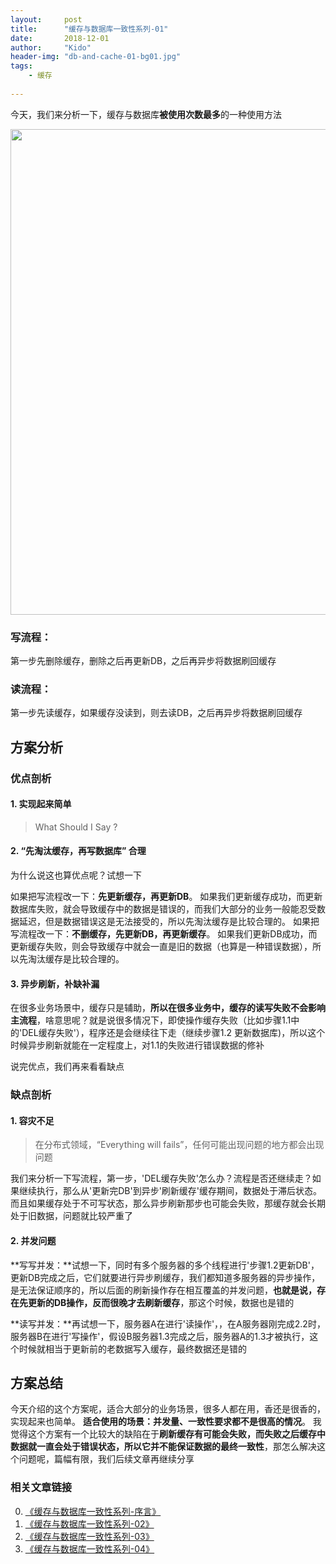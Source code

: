 ```yaml
---
layout:     post
title:      "缓存与数据库一致性系列-01"
date:       2018-12-01
author:     "Kido"
header-img: "db-and-cache-01-bg01.jpg"
tags:
    - 缓存
    
---
```


今天，我们来分析一下，缓存与数据库**被使用次数最多**的一种使用方法

<img class="shadow" width="777" src="db-and-cache-01-01.jpg" />

### 写流程：
第一步先删除缓存，删除之后再更新DB，之后再异步将数据刷回缓存
### 读流程：
第一步先读缓存，如果缓存没读到，则去读DB，之后再异步将数据刷回缓存

## 方案分析

### 优点剖析
#### 1. 实现起来简单

> What Should I Say ?

#### 2. “先淘汰缓存，再写数据库” 合理

为什么说这也算优点呢？试想一下

如果把写流程改一下：**先更新缓存，再更新DB**。 如果我们更新缓存成功，而更新数据库失败，就会导致缓存中的数据是错误的，而我们大部分的业务一般能忍受数据延迟，但是数据错误这是无法接受的，所以先淘汰缓存是比较合理的。 如果把写流程改一下：**不删缓存，先更新DB，再更新缓存**。 如果我们更新DB成功，而更新缓存失败，则会导致缓存中就会一直是旧的数据（也算是一种错误数据），所以先淘汰缓存是比较合理的。

#### 3. 异步刷新，补缺补漏 
在很多业务场景中，缓存只是辅助，**所以在很多业务中，缓存的读写失败不会影响主流程**，啥意思呢？就是说很多情况下，即使操作缓存失败（比如步骤1.1中的'DEL缓存失败'），程序还是会继续往下走（继续步骤1.2 更新数据库)，所以这个时候异步刷新就能在一定程度上，对1.1的失败进行错误数据的修补

说完优点，我们再来看看缺点

### 缺点剖析

#### 1. 容灾不足

> 在分布式领域，“Everything will fails”，任何可能出现问题的地方都会出现问题

我们来分析一下写流程，第一步，'DEL缓存失败'怎么办？流程是否还继续走？如果继续执行，那么从'更新完DB'到异步'刷新缓存'缓存期间，数据处于滞后状态。而且如果缓存处于不可写状态，那么异步刷新那步也可能会失败，那缓存就会长期处于旧数据，问题就比较严重了

#### 2. 并发问题

**写写并发：**试想一下，同时有多个服务器的多个线程进行'步骤1.2更新DB'，更新DB完成之后，它们就要进行异步刷缓存，我们都知道多服务器的异步操作，是无法保证顺序的，所以后面的刷新操作存在相互覆盖的并发问题，**也就是说，存在先更新的DB操作，反而很晚才去刷新缓存**，那这个时候，数据也是错的

**读写并发：**再试想一下，服务器A在进行'读操作'，，在A服务器刚完成2.2时，服务器B在进行'写操作'，假设B服务器1.3完成之后，服务器A的1.3才被执行，这个时候就相当于更新前的老数据写入缓存，最终数据还是错的


## 方案总结
今天介绍的这个方案呢，适合大部分的业务场景，很多人都在用，香还是很香的，实现起来也简单。
**适合使用的场景：并发量、一致性要求都不是很高的情况**。
我觉得这个方案有一个比较大的缺陷在于**刷新缓存有可能会失败，而失败之后缓存中数据就一直会处于错误状态，所以它并不能保证数据的最终一致性**，那怎么解决这个问题呢，篇幅有限，我们后续文章再继续分享

### 相关文章链接

 0. [《缓存与数据库一致性系列-序言》](/2018/11/24/db-and-cache-preface/)
 2. [《缓存与数据库一致性系列-02》](/2018/12/07/db-and-cache-02/)
 3. [《缓存与数据库一致性系列-03》](/2018/12/08/db-and-cache-03/)
 4. [《缓存与数据库一致性系列-04》](/2018/12/09/db-and-cache-04/)

